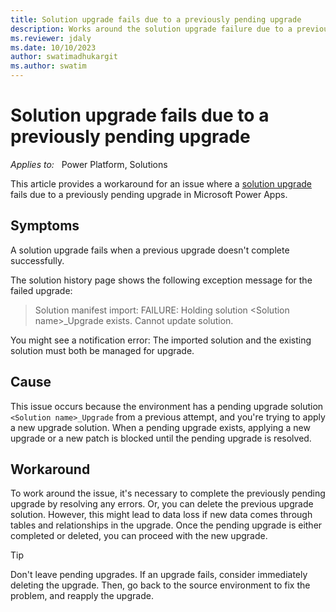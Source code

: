```yaml
---
title: Solution upgrade fails due to a previously pending upgrade
description: Works around the solution upgrade failure due to a previously pending upgrade in Power Apps.
ms.reviewer: jdaly
ms.date: 10/10/2023
author: swatimadhukargit
ms.author: swatim
---
```

# Solution upgrade fails due to a previously pending upgrade

_Applies to:_ &nbsp; Power Platform, Solutions

This article provides a workaround for an issue where a [solution upgrade](/power-apps/maker/data-platform/update-solutions) fails due to a previously pending upgrade in Microsoft Power Apps.

## Symptoms

A solution upgrade fails when a previous upgrade doesn't complete successfully.

The solution history page shows the following exception message for the failed upgrade:

> Solution manifest import: FAILURE: Holding solution \<Solution name\>_Upgrade exists. Cannot update solution.

You might see a notification error: The imported solution and the existing solution must both be managed for upgrade.

## Cause

This issue occurs because the environment has a pending upgrade solution `<Solution name>_Upgrade` from a previous attempt, and you're trying to apply a new upgrade solution. When a pending upgrade exists, applying a new upgrade or a new patch is blocked until the pending upgrade is resolved.

## Workaround

To work around the issue, it's necessary to complete the previously pending upgrade by resolving any errors. Or, you can delete the previous upgrade solution. However, this might lead to data loss if new data comes through tables and relationships in the upgrade. Once the pending upgrade is either completed or deleted, you can proceed with the new upgrade.

> [!TIP]
> Don't leave pending upgrades.
> If an upgrade fails, consider immediately deleting the upgrade. Then, go back to the source environment to fix the problem, and reapply the upgrade.
